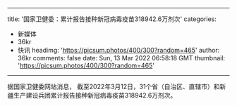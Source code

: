 
---
title: '国家卫健委：累计报告接种新冠病毒疫苗318942.6万剂次'
categories: 
 - 新媒体
 - 36kr
 - 快讯
headimg: 'https://picsum.photos/400/300?random=465'
author: 36kr
comments: false
date: Sun, 13 Mar 2022 06:58:18 GMT
thumbnail: 'https://picsum.photos/400/300?random=465'
---

<div>   
据国家卫健委网站消息， 截至2022年3月12日，31个省（自治区、直辖市）和新疆生产建设兵团累计报告接种新冠病毒疫苗318942.6万剂次。  
</div>
            